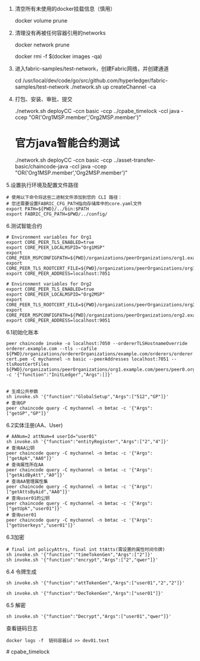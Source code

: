 1. 清空所有未使用的docker挂载信息（慎用）

   docker volume prune

2. 清理没有再被任何容器引用的networks

   docker network prune

   docker rmi -f $(docker images -qa)

3. 进入fabric-samples/test-network，创建Fabric网络，并创建通道

   cd /usr/local/dev/code/go/src/github.com/hyperledger/fabric-samples/test-network
   ./network.sh up createChannel -ca

4. 打包、安装、审批、提交

   ./network.sh deployCC -ccn basic -ccp ../cpabe_timelock -ccl java -ccep "OR('Org1MSP.member','Org2MSP.member')"
   # 官方java智能合约测试
   ./network.sh deployCC -ccn basic -ccp ../asset-transfer-basic/chaincode-java -ccl java -ccep "OR('Org1MSP.member','Org2MSP.member')"

5.设置执行环境及配置文件路径

    # 使用以下命令将这些二进制文件添加到您的 CLI 路径：
    # 您还需要设置FABRIC_CFG_PATH指向存储库中的core.yaml文件
    export PATH=${PWD}/../bin:$PATH
    export FABRIC_CFG_PATH=$PWD/../config/

6.测试智能合约

    # Environment variables for Org1
    export CORE_PEER_TLS_ENABLED=true
    export CORE_PEER_LOCALMSPID="Org1MSP"
    export CORE_PEER_MSPCONFIGPATH=${PWD}/organizations/peerOrganizations/org1.example.com/users/Admin@org1.example.com/msp
    export CORE_PEER_TLS_ROOTCERT_FILE=${PWD}/organizations/peerOrganizations/org1.example.com/peers/peer0.org1.example.com/tls/ca.crt
    export CORE_PEER_ADDRESS=localhost:7051
    
    # Environment variables for Org2
    export CORE_PEER_TLS_ENABLED=true
    export CORE_PEER_LOCALMSPID="Org2MSP"
    export CORE_PEER_TLS_ROOTCERT_FILE=${PWD}/organizations/peerOrganizations/org2.example.com/peers/peer0.org2.example.com/tls/ca.crt
    export CORE_PEER_MSPCONFIGPATH=${PWD}/organizations/peerOrganizations/org2.example.com/users/Admin@org2.example.com/msp
    export CORE_PEER_ADDRESS=localhost:9051

6.1初始化账本

    peer chaincode invoke -o localhost:7050 --ordererTLSHostnameOverride orderer.example.com --tls --cafile ${PWD}/organizations/ordererOrganizations/example.com/orderers/orderer.example.com/msp/tlscacerts/tlsca.example.com-cert.pem -C mychannel -n basic --peerAddresses localhost:7051 --tlsRootCertFiles ${PWD}/organizations/peerOrganizations/org1.example.com/peers/peer0.org1.example.com/tls/ca.crt -c '{"function":"InitLedger","Args":[]}'
    
    
    # 生成公共参数
    sh invoke.sh '{"function":"GlobalSetup","Args":["512","GP"]}'
    # 查询GP
    peer chaincode query -C mychannel -n bmtac -c '{"Args":["getGP","GP"]}'

6.2实体注册(AA、User)

    # AANum=2 attNum=4 userId="user01"
    sh invoke.sh '{"function":"entityRegister","Args":["2","4"]}'
    # 查询AA公钥
    peer chaincode query -C mychannel -n bmtac -c '{"Args":["getApk","AA0"]}'
    # 查询属性所在AA
    peer chaincode query -C mychannel -n bmtac -c '{"Args":["getAidByAtt","A0"]}'
    # 查询AA管理属性集
    peer chaincode query -C mychannel -n bmtac -c '{"Args":["getAttsByAid","AA0"]}'
    # 查询user01的公钥
    peer chaincode query -C mychannel -n bmtac -c '{"Args":["getUpk","user01"]}'
    # 查询user01
    peer chaincode query -C mychannel -n bmtac -c '{"Args":["getUserkeys","user01"]}'

6.3加密

    # final int policyAttrs, final int ttAtts(需设置的属性时间令牌)
    sh invoke.sh '{"function":"timeTokenGen","Args":["2"]}'
    sh invoke.sh '{"function":"encrypt","Args":["2","qwer"]}'

6.4 令牌生成

    sh invoke.sh '{"function":"attTokenGen","Args":["user01","2","2"]}'

    sh invoke.sh '{"function":"DecTokenGen","Args":["user01"]}'

6.5 解密

    sh invoke.sh '{"function":"Decrypt","Args":["user01","qwer"]}'

查看链码日志

    docker logs -f  链码容器id >> dev01.text
#   c p a b e _ t i m e l o c k 
 
 